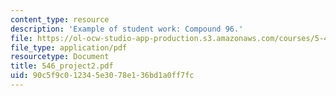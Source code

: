 ```yaml
---
content_type: resource
description: 'Example of student work: Compound 96.'
file: https://ol-ocw-studio-app-production.s3.amazonaws.com/courses/5-46-organic-structure-determination-spring-2007/90c5f9c012345e3078e136bd1a0ff7fc_546_project2.pdf
file_type: application/pdf
resourcetype: Document
title: 546_project2.pdf
uid: 90c5f9c0-1234-5e30-78e1-36bd1a0ff7fc
---
```

